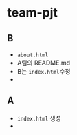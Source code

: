 # team-pjt

## B

- `about.html`
- A팀의 README.md
- B는 `index.html`수정
- 



## A 

- `index.html` 생성
- 
